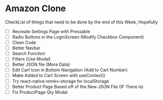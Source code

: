 # Amazon Clone
CheckList of things that need to be done by the end of this Week, Hopefully
- [ ] Recreate Settings Page with Pressable
- [ ] Radio Buttons in the LoginScreen (Modify Checkbox Component)
- [ ] Clean Code
- [ ] Better Navbar
- [ ] Search Function
- [ ] Filters (Use Modal)
- [ ] Better JSON file (More Data)
- [ ] Edit Cart Icon in Bottom Navigation (Add to Cart Number)
- [ ] Make Added to Cart Screen with useContext()
- [ ] Try react-native-mmkv-storage for localStorage
- [ ] Better Product Page Based off of the New JSON File (IF There is)
- [ ] Fix ProductPage Qty Modal
